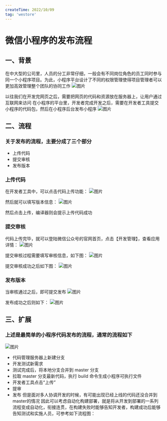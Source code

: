 ```yaml
---
createTime: 2022/10/09
tag: 'westore'
---
```

# 微信小程序的发布流程

## 一、背景

在中大型的公司里，人员的分工非常仔细，一般会有不同岗位角色的员工同时参与同一个小程序项目。为此，小程序平台设计了不同的权限管理使得项目管理者可以更加高效管理整个团队的协同工作
![图片](../../assets/westore/release1.webp)

以往我们在开发完网页之后，需要把网页的代码和资源放在服务器上，让用户通过互联网来访问
在小程序的平台里，开发者完成开发之后，需要在开发者工具提交小程序的代码包，然后在小程序后台发布小程序
![图片](../../assets/westore/release2.webp)

## 二、流程

### 关于发布的流程，主要分成了三个部分

* 上传代码
* 提交审核
* 发布版本

### 上传代码

在开发者工具中，可以点击代码上传功能：
![图片](../../assets/westore/release3.webp)

然后就可以填写版本信息：
![图片](../../assets/westore/release4.webp)

然后点击上传，编译器则会提示上传代码成功

### 提交审核

代码上传完毕，就可以登陆微信公众号的官网首页，点击【开发管理】，查看应用详情：
![图片](../../assets/westore/release5.webp)

提交审核过程需要填写审核信息，如下图：
![图片](../../assets/westore/release6.webp)

提交审核成功之后如下图：
![图片](../../assets/westore/release7.webp)

### 发布版本

当审核通过之后，即可提交发布
![图片](../../assets/westore/release8.webp)

发布成功之后则如下：
![图片](../../assets/westore/release9.webp)

## 三、扩展

### 上述是最简单的小程序代码发布的流程，通常的流程如下

![图片](../../assets/westore/release10.webp)

* 代码管理服务器上新建分支
* 开发测试新需求
* 测试完成后，将本地分支合并到 master 分支
* 拉取 master 分支最新代码，执行 build 命令生成小程序可执行文件
* 开发者工具点击“上传”
* 提审
* 发布
但是面对多人协调开发的时候，有可能出现已经上线的代码还没合并到master的情况
因此可以考虑自动化构建部署，就是将从开发到部署的一系列流程变成自动化，衔接连贯，在构建失败时能够告知开发者，构建成功后能够告知测试和实施人员，可参考如下流程图：
